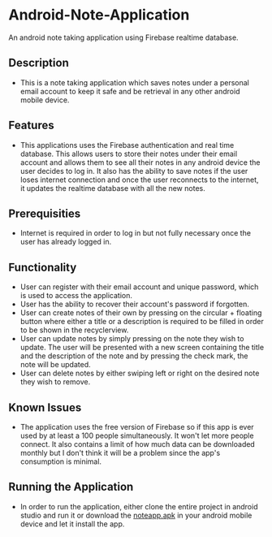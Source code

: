 # Android-Note-Application
An android note taking application using Firebase realtime database.
## Description
- This is a note taking application which saves notes under a personal email account to keep it safe and be retrieval in any other android mobile device.
## Features
- This applications uses the Firebase authentication and real time database. This allows users to store their notes under their email account and allows them to see all their notes in any android device the user decides to log in. It also has the ability to save notes if the user loses internet connection and once the user reconnects to the internet, it updates the realtime database with all the new notes.
## Prerequisities
- Internet is required in order to log in but not fully necessary once the user has already logged in.
## Functionality
- User can register with their email account and unique password, which is used to access the application.
- User has the ability to recover their account's password if forgotten.
- User can create notes of their own by pressing on the circular + floating button where either a title or a description is required to be filled in order to be shown in the recyclerview.
- User can update notes by simply pressing on the note they wish to update. The user will be presented with a new screen containing the title and the description of the note and by pressing the check mark, the note will be updated.
- User can delete notes by either swiping left or right on the desired note they wish to remove.
## Known Issues
- The application uses the free version of Firebase so if this app is ever used by at least a 100 people simultaneously. It won't let more people connect. It also contains a limit of how much data can be downloaded monthly but I don't think it will be a problem since the app's consumption is minimal.
## Running the Application
- In order to run the application, either clone the entire project in android studio and run it or download the [noteapp.apk](https://github.com/Mateaus/Android-Note-Application/tree/master/app/release) in your android mobile device and let it install the app.
